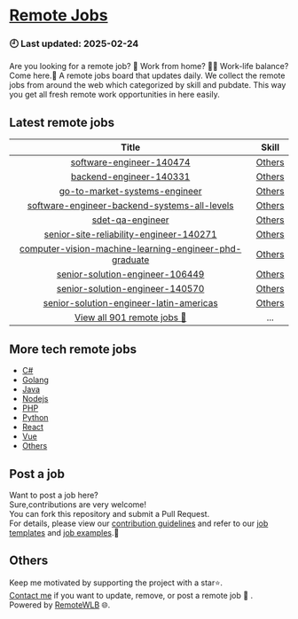 # [Remote Jobs](https://github.com/RemoteWLB/remote-jobs)  
### 🕘 Last updated: 2025-02-24  
Are you looking for a remote job? 💼 Work from home? 👩‍💻 Work-life balance?  
Come here.🎁 A remote jobs board that updates daily. We collect the remote jobs from around the web which categorized by skill and pubdate. This way you get all fresh remote work opportunities in here easily.  
  
## Latest remote jobs  
| Title | Skill |  
|:-----:|:-----:|  
| [software-engineer-140474](https://github.com/RemoteWLB/remote-jobs/tree/main/jobs/Others/2025-02/software-engineer-140474) | [Others](https://github.com/RemoteWLB/remote-jobs/tree/main/jobs/Others/) |  
| [backend-engineer-140331](https://github.com/RemoteWLB/remote-jobs/tree/main/jobs/Others/2025-02/backend-engineer-140331) | [Others](https://github.com/RemoteWLB/remote-jobs/tree/main/jobs/Others/) |  
| [go-to-market-systems-engineer](https://github.com/RemoteWLB/remote-jobs/tree/main/jobs/Others/2025-02/go-to-market-systems-engineer) | [Others](https://github.com/RemoteWLB/remote-jobs/tree/main/jobs/Others/) |  
| [software-engineer-backend-systems-all-levels](https://github.com/RemoteWLB/remote-jobs/tree/main/jobs/Others/2025-02/software-engineer-backend-systems-all-levels) | [Others](https://github.com/RemoteWLB/remote-jobs/tree/main/jobs/Others/) |  
| [sdet-qa-engineer](https://github.com/RemoteWLB/remote-jobs/tree/main/jobs/Others/2025-02/sdet-qa-engineer) | [Others](https://github.com/RemoteWLB/remote-jobs/tree/main/jobs/Others/) |  
| [senior-site-reliability-engineer-140271](https://github.com/RemoteWLB/remote-jobs/tree/main/jobs/Others/2025-02/senior-site-reliability-engineer-140271) | [Others](https://github.com/RemoteWLB/remote-jobs/tree/main/jobs/Others/) |  
| [computer-vision-machine-learning-engineer-phd-graduate](https://github.com/RemoteWLB/remote-jobs/tree/main/jobs/Others/2025-02/computer-vision-machine-learning-engineer-phd-graduate) | [Others](https://github.com/RemoteWLB/remote-jobs/tree/main/jobs/Others/) |  
| [senior-solution-engineer-106449](https://github.com/RemoteWLB/remote-jobs/tree/main/jobs/Others/2025-02/senior-solution-engineer-106449) | [Others](https://github.com/RemoteWLB/remote-jobs/tree/main/jobs/Others/) |  
| [senior-solution-engineer-140570](https://github.com/RemoteWLB/remote-jobs/tree/main/jobs/Others/2025-02/senior-solution-engineer-140570) | [Others](https://github.com/RemoteWLB/remote-jobs/tree/main/jobs/Others/) |  
| [senior-solution-engineer-latin-americas](https://github.com/RemoteWLB/remote-jobs/tree/main/jobs/Others/2025-02/senior-solution-engineer-latin-americas) | [Others](https://github.com/RemoteWLB/remote-jobs/tree/main/jobs/Others/) |  
| [View all 901 remote jobs 👋](https://github.com/RemoteWLB/remote-jobs/tree/main/jobs) | ... |  
## More tech remote jobs  
* [C#](https://github.com/RemoteWLB/remote-jobs/tree/main/jobs/C%23)  
* [Golang](https://github.com/RemoteWLB/remote-jobs/tree/main/jobs/Golang)   
* [Java](https://github.com/RemoteWLB/remote-jobs/tree/main/jobs/Java)   
* [Nodejs](https://github.com/RemoteWLB/remote-jobs/tree/main/jobs/Nodejs)   
* [PHP](https://github.com/RemoteWLB/remote-jobs/tree/main/jobs/PHP)   
* [Python](https://github.com/RemoteWLB/remote-jobs/tree/main/jobs/Python)   
* [React](https://github.com/RemoteWLB/remote-jobs/tree/main/jobs/React)   
* [Vue](https://github.com/RemoteWLB/remote-jobs/tree/main/jobs/Vue)   
* [Others](https://github.com/RemoteWLB/remote-jobs/tree/main/jobs/Others)  
## Post a job  
Want to post a job here?  
Sure,contributions are very welcome!  
You can fork this repository and submit a Pull Request.  
For details, please view our [contribution guidelines](https://github.com/RemoteWLB/remote-jobs/tree/main/.github/contributing.md) and refer to our [job templates](https://github.com/RemoteWLB/remote-jobs/tree/main/.github/jobs_template.md) and [job examples](https://github.com/RemoteWLB/remote-jobs/tree/main/.github/jobs_example.md).🤝  
## Others  
Keep me motivated by supporting the project with a star⭐.  
[Contact me](https://remotewlb.com/about) if you want to update, remove, or post a remote job 💼 .  
Powered by [RemoteWLB](https://remotewlb.com) 🌐.

